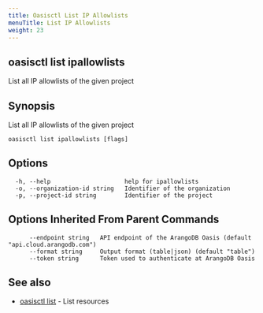 ```yaml
---
title: Oasisctl List IP Allowlists
menuTitle: List IP Allowlists
weight: 23
---
```

## oasisctl list ipallowlists

List all IP allowlists of the given project

## Synopsis
List all IP allowlists of the given project

```
oasisctl list ipallowlists [flags]
```

## Options
```
  -h, --help                     help for ipallowlists
  -o, --organization-id string   Identifier of the organization
  -p, --project-id string        Identifier of the project
```

## Options Inherited From Parent Commands
```
      --endpoint string   API endpoint of the ArangoDB Oasis (default "api.cloud.arangodb.com")
      --format string     Output format (table|json) (default "table")
      --token string      Token used to authenticate at ArangoDB Oasis
```

## See also
* [oasisctl list](_index.md)	 - List resources

